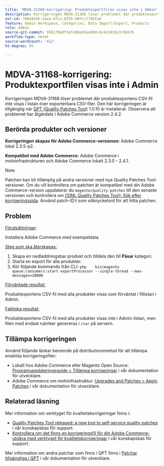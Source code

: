 ```yaml
---
title: 'MDVA-31168-korrigering: Produktexportfilen visas inte i Admin'
description: Korrigeringen MDVA-31168 löser problemet där produktexportens CSV-fil inte visas i listan över exporterbara CSV-filer. Den här korrigeringen är tillgänglig när [QPT-verktyget (Quality Patches Tool)](https://devdocs.magento.com/guides/v2.4/comp-mgr/patching.html#mqp) 1.0.10 är installerat. Observera att problemet har åtgärdats i Adobe Commerce version 2.4.2.
exl-id: 780a926b-2aea-47c2-8f95-907cc779bfa4
feature: Admin Workspace, Categories, Data Import/Export, Products
role: Admin
source-git-commit: 958179e0f3efe08e65ea8b0c4c4e1015e3c5bb76
workflow-type: tm+mt
source-wordcount: '412'
ht-degree: 0%

---
```


# MDVA-31168-korrigering: Produktexportfilen visas inte i Admin

Korrigeringen MDVA-31168 löser problemet där produktexportens CSV-fil inte visas i listan över exporterbara CSV-filer. Den här korrigeringen är tillgänglig när [QPT (Quality Patches Tool)](https://devdocs.magento.com/guides/v2.4/comp-mgr/patching.html#mqp) 1.0.10 är installerat. Observera att problemet har åtgärdats i Adobe Commerce version 2.4.2.

## Berörda produkter och versioner

**Korrigeringen skapas för Adobe Commerce-versionen:** Adobe Commerce lokal 2.3.5-p2.

**Kompatibel med Adobe Commerce:** Adobe Commerce i molninfrastrukturen och Adobe Commerce lokalt 2.3.0 - 2.4.1.

>[!NOTE]
>
>Patchen kan bli tillämplig på andra versioner med nya Quality Patches Tool-versioner. Om du vill kontrollera om patchen är kompatibel med din Adobe Commerce-version uppdaterar du `magento/quality-patches` till den senaste versionen och kontrollera om [[!DNL Quality Patches Tool]: Sök efter korrigeringssida](https://devdocs.magento.com/quality-patches/tool.html#patch-grid). Använd patch-ID:t som söknyckelord för att hitta patchen.

## Problem

<u>Förutsättningar</u>:

Installera Adobe Commerce med exempeldata.

<u>Steg som ska återskapas:</u>

1. Skapa en nedladdningsbar produkt och tilldela den till **Påsar** kategori.
1. Starta en export för alla produkter.
1. Kör följande kommando från CLI:    ```php    bin/magento queue:consumers:start exportProcessor --single-thread --max-messages=10000    ```

<u>Förväntade resultat:</u>

Produktexportens CSV-fil med alla produkter visas som förväntat i fillistan i Admin.

<u>Faktiska resultat:</u>

Produktexportens CSV-fil med alla produkter visas inte i Admin-listan, men filen med endast rubriker genereras i `/var` på servern.

## Tillämpa korrigeringen

Använd följande länkar beroende på distributionsmetod för att tillämpa enskilda korrigeringsfiler:

* Lokalt hos Adobe Commerce eller Magento Open Source: [Programuppdateringsguide > Tillämpa korrigeringar](https://devdocs.magento.com/guides/v2.4/comp-mgr/patching/mqp.html) i vår dokumentation för utvecklare.
* Adobe Commerce om molninfrastruktur: [Upgrades and Patches > Apply Patches](https://devdocs.magento.com/cloud/project/project-patch.html) i vår dokumentation för utvecklare.

## Relaterad läsning

Mer information om verktyget för kvalitetskorrigeringar finns i:

* [Quality Patches Tool released: a new tool to self-service quality patches](/help/announcements/adobe-commerce-announcements/magento-quality-patches-released-new-tool-to-self-serve-quality-patches.md) i vår kunskapsbas för support.
* [Kontrollera om det finns en korrigeringsfil för din Adobe Commerce-utgåva med verktyget för kvalitetskorrigeringar](/help/support-tools/patches-available-in-qpt-tool/check-patch-for-magento-issue-with-magento-quality-patches.md) i vår kunskapsbas för support.

Mer information om andra patchar som finns i QPT finns i [Patchar tillgängliga i QPT](https://devdocs.magento.com/quality-patches/tool.html#patch-grid) i vår dokumentation för utvecklare.
